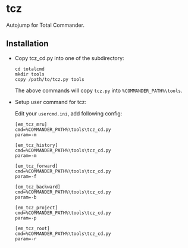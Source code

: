 # tcz

Autojump for Total Commander.

## Installation

- Copy tcz_cd.py into one of the subdirectory:

    ```
    cd totalcmd
    mkdir tools
    copy /path/to/tcz.py tools
    ```

    The above commands will copy `tcz.py` into `%COMMANDER_PATH%\tools`.

- Setup user command for tcz:

    Edit your `usercmd.ini`, add following config:

    ```dosini 
    [em_tcz_mru]
    cmd=%COMMANDER_PATH%\tools\tcz_cd.py
    param=-m
    
    [em_tcz_history]
    cmd=%COMMANDER_PATH%\tools\tcz_cd.py
    param=-m
    
    [em_tcz_forward]
    cmd=%COMMANDER_PATH%\tools\tcz_cd.py
    param=-f
    
    [em_tcz_backward]
    cmd=%COMMANDER_PATH%\tools\tcz_cd.py
    param=-b
    
    [em_tcz_project]
    cmd=%COMMANDER_PATH%\tools\tcz_cd.py
    param=-p
    
    [em_tcz_root]
    cmd=%COMMANDER_PATH%\tools\tcz_cd.py
    param=-r
    ```